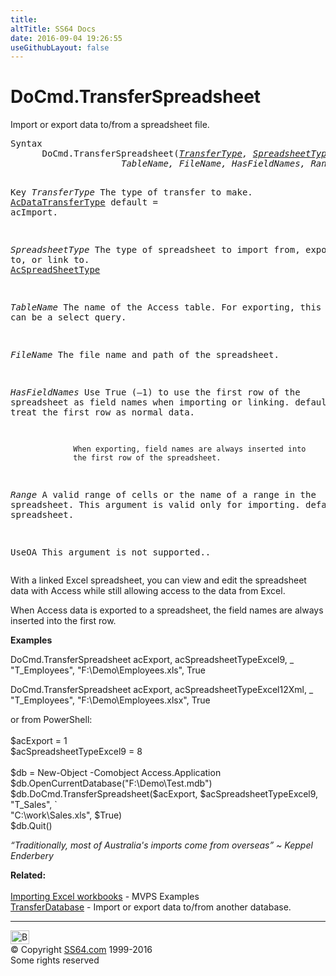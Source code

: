 ```yaml
---
title:
altTitle: SS64 Docs
date: 2016-09-04 19:26:55
useGithubLayout: false
---
```

<!-- #BeginLibraryItem "/Library/head_access.lbi" --><!-- #EndLibraryItem --><h1>DoCmd.TransferSpreadsheet</h1>
<p> Import or export data to/from a spreadsheet file.</p>
<pre>Syntax
      DoCmd.TransferSpreadsheet(<i><a href="acdatatransfertype.html">TransferType</a>, <a href="acspreadsheettype.html">SpreadsheetType</a>,
                     TableName, FileName, HasFieldNames, Range, UseOA</i>)

Key
   <i>TransferType</i>    The type of transfer to make. <a href="acdatatransfertype.html">AcDataTransferType</a> 
                   default = acImport.

   <i>SpreadsheetType</i> The type of spreadsheet to import from, export to, or link to.
                   <a href="acspreadsheettype.html">AcSpreadSheetType</a>

   <i>TableName</i>      The name of the Access table.
                  For exporting, this can be a select query.

   <i>FileName</i>       The file name and path of the spreadsheet.

   <i>HasFieldNames</i>  Use True (–1) to use the first row of the
                  spreadsheet as field names when importing or linking.
                  default= False (0) treat the first row as normal data.

                  When exporting, field names are always inserted into
                  the first row of the spreadsheet.

   <i>Range</i>          A valid range of cells or the name of a range
                  in the spreadsheet. This argument is valid only for importing.
                  default=entire spreadsheet.

   UseOA          This argument is not supported..</pre>
<p>With a linked Excel spreadsheet, you can view and edit the spreadsheet data with Access while still allowing access to the data from Excel.</p>
<p>When Access data is exported to a spreadsheet, the field names are always inserted into the first row.</p>
<p><b>Examples</b></p>
<p class="code">DoCmd.TransferSpreadsheet acExport, acSpreadsheetTypeExcel9, _<br>
"T_Employees", "F:\Demo\Employees.xls", True</p>
<p class="code">DoCmd.TransferSpreadsheet acExport, acSpreadsheetTypeExcel12Xml, _<br>
"T_Employees", "F:\Demo\Employees.xlsx", True</p>
<p>or from  PowerShell:<br>
<br>
<span class="code">$acExport = 1<br>
$acSpreadsheetTypeExcel9 = 8<br>
<br>
$db = New-Object -Comobject Access.Application<br>
$db.OpenCurrentDatabase("F:\Demo\Test.mdb")<br>
$db.DoCmd.TransferSpreadsheet($acExport, $acSpreadsheetTypeExcel9, "T_Sales", `<br>
"C:\work\Sales.xls", $True)<br>
$db.Quit()</span></p>
<p class="quote"><i>“Traditionally, most of Australia's imports come from overseas” ~ Keppel Enderbery</i></p>
<p><b>Related:</b><br>
<br>
<a href="http://www.accessmvp.com/KDSnell/EXCEL_Import.htm">Importing Excel workbooks</a> - MVPS Examples<br>
<a href="transferdatabase.html">TransferDatabase</a> - Import or export data to/from another database.</p><!-- #BeginLibraryItem "/Library/foot_access.lbi" --><p><script async="" src="//pagead2.googlesyndication.com/pagead/js/adsbygoogle.js"></script>
<!-- access -->

<hr>
<div id="bl" class="footer"><a href="#"><img src="../images/top.png" width="30" height="22" alt="Back to the Top"></a></div>
<div id="br" class="footer, tagline">© Copyright <a href="http://ss64.com/">SS64.com</a> 1999-2016<br>
Some rights reserved</div><!-- #EndLibraryItem -->

